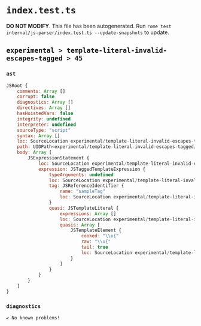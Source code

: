# `index.test.ts`

**DO NOT MODIFY**. This file has been autogenerated. Run `rome test internal/js-parser/index.test.ts --update-snapshots` to update.

## `experimental > template-literal-invalid-escapes-tagged > 45`

### `ast`

```javascript
JSRoot {
	comments: Array []
	corrupt: false
	diagnostics: Array []
	directives: Array []
	hasHoistedVars: false
	integrity: undefined
	interpreter: undefined
	sourceType: "script"
	syntax: Array []
	loc: SourceLocation experimental/template-literal-invalid-escapes-tagged/45/input.js 1:0-1:14
	path: UIDPath<experimental/template-literal-invalid-escapes-tagged/45/input.js>
	body: Array [
		JSExpressionStatement {
			loc: SourceLocation experimental/template-literal-invalid-escapes-tagged/45/input.js 1:0-1:14
			expression: JSTaggedTemplateExpression {
				typeArguments: undefined
				loc: SourceLocation experimental/template-literal-invalid-escapes-tagged/45/input.js 1:0-1:14
				tag: JSReferenceIdentifier {
					name: "sampleTag"
					loc: SourceLocation experimental/template-literal-invalid-escapes-tagged/45/input.js 1:0-1:9 (sampleTag)
				}
				quasi: JSTemplateLiteral {
					expressions: Array []
					loc: SourceLocation experimental/template-literal-invalid-escapes-tagged/45/input.js 1:9-1:14
					quasis: Array [
						JSTemplateElement {
							cooked: "\\u{"
							raw: "\\u{"
							tail: true
							loc: SourceLocation experimental/template-literal-invalid-escapes-tagged/45/input.js 1:10-1:13
						}
					]
				}
			}
		}
	]
}
```

### `diagnostics`

```
✔ No known problems!

```
